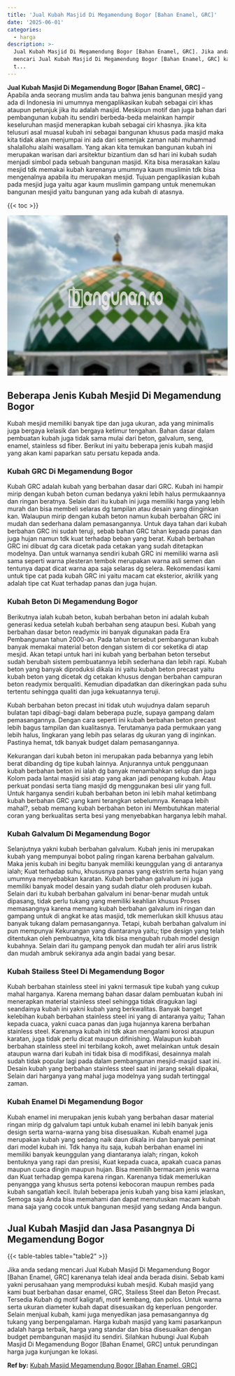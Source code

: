 ```yaml
---
title: 'Jual Kubah Masjid Di Megamendung Bogor [Bahan Enamel, GRC]'
date: '2025-06-01'
categories:
  - harga
description: >-
  Jual Kubah Masjid Di Megamendung Bogor [Bahan Enamel, GRC]. Jika anda sedang
  mencari Jual Kubah Masjid Di Megamendung Bogor [Bahan Enamel, GRC] karenanya
  t...
---
```


**Jual Kubah Masjid Di Megamendung Bogor \[Bahan Enamel, GRC\]** – Apabila anda seorang muslim anda tau bahwa jenis bangunan mesjid yang ada di Indonesia ini umumnya mengaplikasikan kubah sebagai ciri khas ataupun petunjuk jika itu adalah masjid. Meskipun motif dan juga bahan dari pembangunan kubah itu sendiri berbeda-beda melainkan hampir keseluruhan masjid menerapkan kubah sebagai ciri khasnya. jika kita telusuri asal muasal kubah ini sebagai bangunan khusus pada masjid maka kita tidak akan menjumpai ini ada dari semenjak zaman nabi muhammad shalallohu alaihi wasallam. Yang akan kita temukan bangunan kubah ini merupakan warisan dari arsitektur bizantium dan sd hari ini kubah sudah menjadi simbol pada sebuah bangunan masjid. Kita bisa merasakan kalau mesjid tdk memakai kubah karenanya umumnya kaum muslimin tdk bisa mengenalnya apabila itu merupakan mesjid. Tujuan pengaplikasian kubah pada mesjid juga yaitu agar kaum muslimin gampang untuk menemukan bangunan mesjid yaitu bangunan yang ada kubah di atasnya.

{{< toc >}}

![Jual Kubah Masjid Di Megamendung Bogor [Bahan Enamel, GRC]](/images/jual-kubah-masjid-20.png)

## Beberapa Jenis Kubah Mesjid Di Megamendung Bogor

Kubah mesjid memiliki banyak tipe dan juga ukuran, ada yang minimalis juga bergaya kelasik dan bergaya ketimur tengahan. Bahan dasar dalam pembuatan kubah juga tidak sama mulai dari beton, galvalum, seng, enamel, stainless sd fiber. Berikut ini yaitu beberapa jenis kubah masjid yang akan kami paparkan satu persatu kepada anda.

### Kubah GRC Di Megamendung Bogor

Kubah GRC adalah kubah yang berbahan dasar dari GRC. Kubah ini hampir mirip dengan kubah beton cuman bedanya yakni lebih halus permukaannya dan ringan beratnya. Selain dari itu kubah ini juga memiliki harga yang lebih murah dan bisa membeli selaras dg tampilan atau desain yang diinginkan kan. Walaupun mirip dengan kubah beton namun kubah berbahan GRC ini mudah dan sederhana dalam pemasangannya. Untuk daya tahan dari kubah berbahan GRC ini sudah teruji, sebab bahan GRC tahan kepada panas dan juga hujan namun tdk kuat terhadap beban yang berat. Kubah berbahan GRC ini dibuat dg cara dicetak pada cetakan yang sudah ditetapkan modelnya. Dan untuk warnanya sendiri kubah GRC ini memiliki warna asli sama seperti warna plesteran tembok merupakan warna asli semen dan tentunya dapat dicat warna apa saja selaras dg selera. Rekomendasi kami untuk tipe cat pada kubah GRC ini yaitu macam cat eksterior, akrilik yang adalah tipe cat Kuat terhadap panas dan juga hujan.

### Kubah Beton Di Megamendung Bogor

Berikutnya ialah kubah beton, kubah berbahan beton ini adalah kubah generasi kedua setelah kubah berbahan seng ataupun besi. Kubah yang berbahan dasar beton readymix ini banyak digunakan pada Era Pembangunan tahun 2000-an. Pada tahun tersebut pembangunan kubah banyak memakai material beton dengan sistem di cor seketika di atap mesjid. Akan tetapi untuk hari ini kubah yang berbahan beton tersebut sudah berubah sistem pembuatannya lebih sederhana dan lebih rapi. Kubah beton yang banyak diproduksi dikala ini yaitu kubah beton precast yaitu kubah beton yang dicetak dg cetakan khusus dengan berbahan campuran beton readymix berqualiti. Kemudian dipadatkan dan dikeringkan pada suhu tertentu sehingga qualiti dan juga kekuatannya teruji.

Kubah berbahan beton precast ini tidak utuh wujudnya dalam separuh bulatan tapi dibagi-bagi dalam beberapa puzle, supaya gampang dalam pemasangannya. Dengan cara seperti ini kubah berbahan beton precast lebih bagus tampilan dan kualitasnya. Terutamanya pada permukaan yang lebih halus, lingkaran yang lebih pas selaras dg ukuran yang di inginkan. Pastinya hemat, tdk banyak budget dalam pemasangannya.

Kekurangan dari kubah beton ini merupakan pada bebannya yang lebih berat dibanding dg tipe kubah lainnya. Anjurannya untuk penggunaan kubah berbahan beton ini ialah dg banyak menambahkan selup dan juga Kolom pada lantai masjid sisi atap yang akan jadi penopang kubah. Atau perkuat pondasi serta tiang masjid dg menggunakan besi ulir yang full. Untuk harganya sendiri kubah berbahan beton ini lebih mahal ketimbang kubah berbahan GRC yang kami terangkan sebelumnya. Kenapa lebih mahal?, sebab memang kubah berbahan beton ini Membutuhkan material coran yang berkualitas serta besi yang menyebabkan harganya lebih mahal.

### Kubah Galvalum Di Megamendung Bogor

Selanjutnya yakni kubah berbahan galvalum. Kubah jenis ini merupakan kubah yang mempunyai bobot paling ringan karena berbahan galvalum. Maka jenis kubah ini begitu banyak memiliki keunggulan yang di antaranya ialah; Kuat terhadap suhu, khususnya panas yang ekstrim serta hujan yang umumnya menyebabkan karatan. Kubah berbahan galvalum ini juga memiliki banyak model desain yang sudah diatur oleh produsen kubah. Selain dari itu kubah berbahan galvalum ini benar-benar mudah untuk dipasang, tidak perlu tukang yang memiliki keahlian khusus Proses memasangnya karena memang kubah berbahan galvalum ini ringan dan gampang untuk di angkat ke atas masjid, tdk memerlukan skill khusus atau banyak tukang dalam pemasangannya. Tetapi, kubah berbahan galvalum ini pun mempunyai Kekurangan yang diantaranya yaitu; tipe design yang telah ditentukan oleh pembuatnya, kita tdk bisa mengubah rubah model design kubahnya. Selain dari itu gampang penyok dan mudah ter aliri arus listrik dan mudah ambruk sekiranya ada angin badai yang besar.

### Kubah Stailess Steel Di Megamendung Bogor

Kubah berbahan stainless steel ini yakni termasuk tipe kubah yang cukup mahal harganya. Karena memang bahan dasar dalam pembuatan kubah ini menerapkan material stainless steel sehingga tidak diragukan lagi seandainya kubah ini yakni kubah yang berkwalitas. Banyak banget kelebihan kubah berbahan stainless steel ini yang di antaranya yaitu; Tahan kepada cuaca, yakni cuaca panas dan juga hujannya karena berbahan stainless steel. Karenanya kubah ini tdk akan mengalami korosi ataupun karatan, juga tidak perlu dicat maupun difinishing. Walaupun kubah berbahan stainless steel ini terbilang kokoh, awet melainkan untuk desain ataupun warna dari kubah ini tidak bisa di modifikasi, desainnya malah sudah tidak popular lagi pada dalam pembangunan mesjid-masjid saat ini. Desain kubah yang berbahan stainless steel saat ini jarang sekali dipakai, Selain dari harganya yang mahal juga modelnya yang sudah tertinggal zaman.

### Kubah Enamel Di Megamendung Bogor

Kubah enamel ini merupakan jenis kubah yang berbahan dasar material ringan mirip dg galvalum tapi untuk kubah enamel ini lebih banyak jenis design serta warna-warna yang bisa disesuaikan. Kubah enamel juga merupakan kubah yang sedang naik daun dikala ini dan banyak peminat dari model kubah ini. Tdk hanya itu saja, kubah berbahan enamel ini memiliki banyak keunggulan yang diantaranya ialah; ringan, kokoh bentuknya yang rapi dan presisi, Kuat kepada cuaca, apakah cuaca panas maupun cuaca dingin maupun hujan. Bisa memilih bermacam jenis warna dan Kuat terhadap gempa karena ringan. Karenanya tidak memerlukan penyangga yang khusus serta potensi kebocoran maupun rembes pada kubah sangatlah kecil. Itulah beberapa jenis kubah yang bisa kami jelaskan, Semoga saja Anda bisa memahami dan dapat memutuskan macam kubah mana saja yang cocok untuk bangunan mesjid yang sedang Anda bangun.

## Jual Kubah Masjid dan Jasa Pasangnya Di Megamendung Bogor

{{< table-tables table="table2" >}}

Jika anda sedang mencari Jual Kubah Masjid Di Megamendung Bogor \[Bahan Enamel, GRC\] karenanya telah ideal anda berada disini. Sebab kami yakni perusahaan yang memproduksi kubah mesjid. Kubah masjid yang kami buat berbahan dasar enamel, GRC, Stailess Steel dan Beton Precast. Tersedia Kubah dg motif kaligrafi, motif kembang, dan polos. Untuk warna serta ukuran diameter kubah dapat disesuaikan dg keperluan pengorder. Selain menjual kubah, kami juga menyedikan jasa pemasangannya dg tukang yang berpengalaman. Harga kubah masjid yang kami pasarkanpun adalah harga terbaik, harga yang standar dan bisa disesuaikan dengan budget pembangunan masjid itu sendiri. Silahkan hubungi Jual Kubah Masjid Di Megamendung Bogor \[Bahan Enamel, GRC\] untuk perundingan harga juga kunjungan ke lokasi.

**Ref by:** [Kubah Masjid Megamendung Bogor [Bahan Enamel, GRC]](https://id.wikipedia.org/wiki/Kubah)
